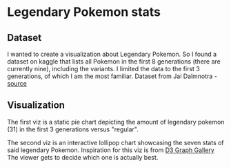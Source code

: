# Legendary Pokemon stats

## Dataset
I wanted to create a visualization about Legendary Pokemon. So I found a dataset on kaggle that lists all Pokemon in the first 8 generations (there are currently nine), including the variants. I limited the data to the first 3 generations, of which I am the most familiar. 
Dataset from Jai Dalmnotra - [source](https://www.kaggle.com/datasets/jaidalmotra/pokemon-dataset) 

## Visualization
The first viz is a static pie chart depicting the amount of legendary pokemon (31) in the first 3 generations versus "regular". 

The second viz is an interactive lollipop chart showcasing the seven stats of said legendary Pokemon. Inspiration for this viz is from [D3 Graph Gallery](https://d3-graph-gallery.com/graph/lollipop_button_data_csv.html) 
The viewer gets to decide which one is actually best.

